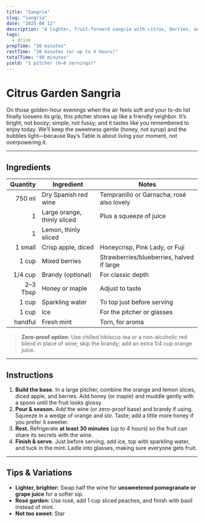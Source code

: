 ```yaml
---
title: "Sangria"
slug: "sangria"
date: "2025 08 12"
description: "A lighter, fruit-forward sangria with citrus, berries, and a hint of honey—easy, refreshing, and made for slow evenings."
tags:
  - drink
prepTime: "10 minutes"
restTime: "30 minutes (or up to 4 hours)"
totalTime: "40 minutes"
yield: "1 pitcher (6–8 servings)"
---
```


# Citrus Garden Sangria

On those golden-hour evenings when the air feels soft and your to-do list finally loosens its grip, this pitcher shows up like a friendly neighbor. It’s bright, not boozy; simple, not fussy; and it tastes like you remembered to enjoy today. We’ll keep the sweetness gentle (honey, not syrup) and the bubbles light—because Ray’s Table is about living your moment, not overpowering it.

---

## Ingredients

| Quantity | Ingredient                    | Notes                                      |
|---------:|-------------------------------|--------------------------------------------|
| 750 ml   | Dry Spanish red wine          | Tempranillo or Garnacha; rosé also lovely |
| 1        | Large orange, thinly sliced   | Plus a squeeze of juice                    |
| 1        | Lemon, thinly sliced          |                                           |
| 1 small  | Crisp apple, diced            | Honeycrisp, Pink Lady, or Fuji            |
| 1 cup    | Mixed berries                 | Strawberries/blueberries, halved if large |
| 1/4 cup  | Brandy (optional)             | For classic depth                          |
| 2–3 Tbsp | Honey or maple                | Adjust to taste                            |
| 1 cup    | Sparkling water               | To top just before serving                 |
| 1 cup    | Ice                           | For the pitcher or glasses                 |
| handful  | Fresh mint                    | Torn, for aroma                            |

> **Zero-proof option:** Use chilled hibiscus tea or a non-alcoholic red blend in place of wine; skip the brandy; add an extra 1/4 cup orange juice.

---

## Instructions

1. **Build the base.** In a large pitcher, combine the orange and lemon slices, diced apple, and berries. Add honey (or maple) and muddle gently with a spoon until the fruit looks glossy.
2. **Pour & season.** Add the wine (or zero-proof base) and brandy if using. Squeeze in a wedge of orange and stir. Taste; add a little more honey if you prefer it sweeter.
3. **Rest.** Refrigerate **at least 30 minutes** (up to 4 hours) so the fruit can share its secrets with the wine.
4. **Finish & serve.** Just before serving, add ice, top with sparkling water, and tuck in the mint. Ladle into glasses, making sure everyone gets fruit.

---

## Tips & Variations

- **Lighter, brighter:** Swap half the wine for **unsweetened pomegranate or grape juice** for a softer sip.
- **Rosé garden:** Use rosé, add 1 cup sliced peaches, and finish with basil instead of mint.
- **Not too sweet:** Star
